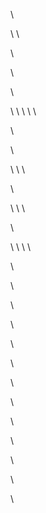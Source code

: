 \\<!--# bulma-clean-theme-->

\\<!--[![Gem Version](https://badge.fury.io/rb/bulma-clean-theme.svg)](https://badge.fury.io/rb/bulma-clean-theme)-->
\\<!--![Gem](https://img.shields.io/gem/dt/bulma-clean-theme.svg)-->

\\<!--This is a clean and simple Jekyll Theme built with the [Bulma](https://bulma.io/) framework, providing a modern-looking site to start with. -->

\\<!--The theme uses [Alpine.js](https://github.com/alpinejs/alpine) for its interactive components, such as mobile navbar and notifications.-->

\\<!--## Contents-->

\\<!--* [Installation](#installation)-->
\\<!--* [Documentation](#documentation)-->
\\<!--* [Contributing](#contributing)-->
\\<!--* [Development](#development)-->
\\<!--* [Licence](#licence)-->


\\<!--## Installation-->

\\<!--Add this line to your Jekyll site's `Gemfile`:-->

\\<!--```ruby-->
\\<!--gem "bulma-clean-theme"-->
\\<!--```-->

\\<!--And add this line to your Jekyll site's `_config.yml`:-->

\\<!--```yaml-->
\\<!--theme: bulma-clean-theme-->
\\<!--```-->

\\<!--If you are deploying to GitHub pages, then you can also install the [GitHub Pages gem](https://github.com/github/pages-gem) and use `remote_theme` instead of `theme` in your `_config.yml`. **Note that the GitHub Pages gem requires Jekyll version 3.9.**-->

\\<!--```yaml-->
\\<!--# With GitHub Pages Gem-->
\\<!--remote_theme: chrisrhymes/bulma-clean-theme-->
\\<!--```-->

\\<!--And then execute:-->

\\<!--    $ bundle-->

\\<!--Or install it yourself as:-->

\\<!--    $ gem install bulma-clean-theme-->

\\<!--## Documentation-->

\\<!--Check out the demo site for the [Documentation](https://www.csrhymes.com/bulma-clean-theme/docs/)-->

\\<!--## Contributing-->

\\<!--Bug reports and pull requests are welcome on GitHub at https://github.com/chrisrhymes/bulma-clean-theme. This project is intended to be a safe, welcoming space for collaboration, and contributors are expected to adhere to the [Contributor Covenant](http://contributor-covenant.org) code of conduct.-->

\\<!--## Development-->

\\<!--To set up your environment to develop this theme, run `bundle install`.-->

\\<!--Your theme is set up just like a normal Jekyll site! To test your theme, run `bundle exec jekyll serve` and open your browser at `http://localhost:4000`. This starts a Jekyll server using your theme. Add pages, documents, data, etc. like normal to test your theme's contents. As you make modifications to your theme and to your content, your site will regenerate and you should see the changes in the browser after a refresh, just like normal.-->

\\<!--## License-->

\\<!--The theme is available as open source under the terms of the [MIT License](https://opensource.org/licenses/MIT).-->
